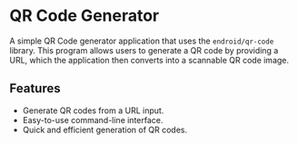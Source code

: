 # QR Code Generator

A simple QR Code generator application that uses the `endroid/qr-code` library. This program allows users to generate a QR code by providing a URL, which the application then converts into a scannable QR code image.

## Features

- Generate QR codes from a URL input.
- Easy-to-use command-line interface.
- Quick and efficient generation of QR codes.
